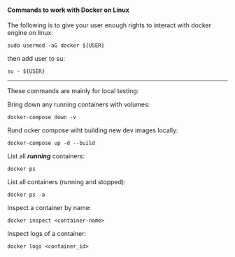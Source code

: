 #### Commands to work with Docker on Linux

The following is to give your user enough rights to interact with docker engine on linux:

```
sudo usermod -aG docker ${USER}
```

then add user to su:

```
su - ${USER}
```

---

These commands are mainly for local testing:

Bring down any running containers with volumes:

```
docker-compose down -v
```

Rund ocker compose wiht building new dev images locally:

```
docker-compose up -d --build
```

List all ***running*** containers:

```
docker ps
```

List all containers (running and stopped):

```
docker ps -a
```

Inspect a container by name:

```
docker inspect <container-name>
``` 

Inspect logs of a container:

```
docker logs <container_id>
```
